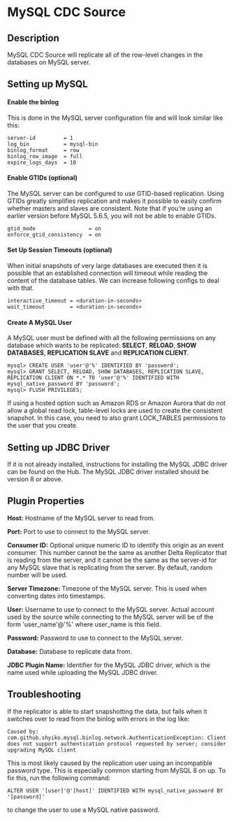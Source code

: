 # MySQL CDC Source


Description
-----------
MySQL CDC Source will replicate all of the row-level changes in the databases on MySQL server.

Setting up MySQL
-----------
#### Enable the binlog
This is done in the MySQL server configuration file and will look similar like this:
```
server-id         = 1
log_bin           = mysql-bin
binlog_format     = row
binlog_row_image  = full
expire_logs_days  = 10
```

#### Enable GTIDs (optional)
The MySQL server can be configured to use GTID-based replication. Using GTIDs greatly simplifies replication and makes 
it possible to easily confirm whether masters and slaves are consistent. Note that if you’re using an earlier version 
before MySQL 5.6.5, you will not be able to enable GTIDs.
```
gtid_mode                 = on
enforce_gtid_consistency  = on
```

#### Set Up Session Timeouts (optional)
When initial snapshots of very large databases are executed then it is possible that an established connection will 
timeout while reading the content of the database tables. We can increase following configs to deal with that.
```
interactive_timeout = <duration-in-seconds>
wait_timeout        = <duration-in-seconds>
```

#### Create A MySQL User
A MySQL user must be defined with all the following permissions on any database which wants to be replicated:
**SELECT**, **RELOAD**, **SHOW DATABASES**, **REPLICATION SLAVE** and **REPLICATION CLIENT**.
```
mysql> CREATE USER 'user'@'%' IDENTIFIED BY 'password';
mysql> GRANT SELECT, RELOAD, SHOW DATABASES, REPLICATION SLAVE, REPLICATION CLIENT ON *.* TO 'user'@'%' IDENTIFIED WITH mysql_native_password BY 'password';
mysql> FLUSH PRIVILEGES;
```

If using a hosted option such as Amazon RDS or Amazon Aurora that do not allow a global read lock, table-level locks are
used to create the consistent snapshot. In this case, you need to also grant LOCK_TABLES permissions to the user that
you create.

Setting up JDBC Driver
-----------
If it is not already installed, instructions for installing the MySQL JDBC driver can be found on the Hub. The MySQL
JDBC driver installed should be version 8 or above.

Plugin Properties
-----------
**Host:** Hostname of the MySQL server to read from.

**Port:** Port to use to connect to the MySQL server.

**Consumer ID:** Optional unique numeric ID to identify this origin as an event consumer. This number cannot be the 
same as another Delta Replicator that is reading from the server, and it cannot be the same as the server-id for any
 MySQL slave that is replicating from the server. By default, random number will be used. 

**Server Timezone:** Timezone of the MySQL server. This is used when converting dates into timestamps.

**User:** Username to use to connect to the MySQL server. Actual account used by the source while connecting 
to the MySQL server will be of the form 'user_name'@'%' where user_name is this field.

**Password:** Password to use to connect to the MySQL server.

**Database:** Database to replicate data from.

**JDBC Plugin Name:** Identifier for the MySQL JDBC driver, which is the name used while uploading the MySQL JDBC driver.

Troubleshooting
-----------
If the replicator is able to start snapshotting the data, but fails when it switches over to read from the 
binlog with errors in the log like:

```
Caused by: com.github.shyiko.mysql.binlog.network.AuthenticationException: Client does not support authentication protocol requested by server; consider upgrading MySQL client
```

This is most likely caused by the replication user using an incompatible password type. This is especially
common starting from MySQL 8 on up. To fix this, run the following command:

```
ALTER USER '[user]'@'[host]' IDENTIFIED WITH mysql_native_password BY '[password]'
```

to change the user to use a MySQL native password.
